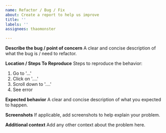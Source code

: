 ```yaml
---
name: Refactor / Bug / Fix
about: Create a report to help us improve
title: ''
labels: ''
assignees: thaomonster

---
```


**Describe the bug / point of concern**
A clear and concise description of what the bug is / need to refactor.

**Location / Steps To Reproduce**
Steps to reproduce the behavior:
1. Go to '...'
2. Click on '....'
3. Scroll down to '....'
4. See error

**Expected behavior**
A clear and concise description of what you expected to happen.

**Screenshots**
If applicable, add screenshots to help explain your problem.

**Additional context**
Add any other context about the problem here.
